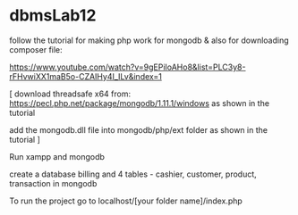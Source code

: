 # dbmsLab12

follow the tutorial for making php work for mongodb & also for downloading composer file:

https://www.youtube.com/watch?v=9gEPiIoAHo8&list=PLC3y8-rFHvwiXX1maB5o-CZAIHy4I_ILv&index=1

[
download threadsafe x64 from:
https://pecl.php.net/package/mongodb/1.11.1/windows
as shown in the tutorial

add the mongodb.dll file into mongodb/php/ext folder as shown in the tutorial
]

Run xampp and mongodb

create a database billing and 4 tables - cashier, customer, product, transaction in mongodb

To run the project go to localhost/[your folder name]/index.php
